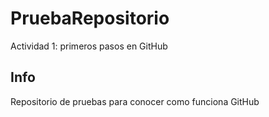 # PruebaRepositorio
Actividad 1: primeros pasos en GitHub

## Info
Repositorio de pruebas para conocer como funciona GitHub
